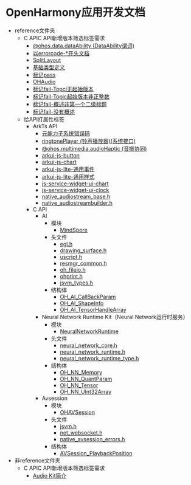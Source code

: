 # OpenHarmony应用开发文档
- reference文件夹<!--reference-fold-->
  - C APIC API新增版本筛选标签需求<!--reference-fold--0624-->
    - [@ohos.data.dataAbility (DataAbility谓词)](onlyfortest/reference/apis-arkdata/js-apis-data-ability.md)
    - [以errorcode-*开头文档](onlyfortest/reference/apis-media-kit/errorcode-media.md)
    - [SplitLayout](onlyfortest/reference/apis-arkui/arkui-ts/ohos-arkui-advanced-SplitLayout.md)
    - [基础类型定义](onlyfortest/reference/apis-arkui/arkui-ts/ts-types.md)
    - [标记pass](onlyfortest/reference/apis-audio-kit/native__audiocapturer_8h.md)
    - [OHAudio](onlyfortest/reference/apis-audio-kit/_o_h_audio.md)
    - [标记fail-Topci无起始版本](onlyfortest/reference/apis-audio-kit/native__audiorenderer_8h.md)
    - [标记fail-Topic起始版本非正整数](onlyfortest/reference/hdi-apis/codec/_omx_codec_buffer_v10.md)
    - [标记fail-概述非第一个二级标题](onlyfortest/reference/apis-audio-kit/_o_h___audio_capturer___callbacks___struct.md)
    - [标记fail-没有概述](onlyfortest/reference/apis-audio-kit/_o_h___audio_renderer___callbacks___struct.md)
  - 给API打属性标签<!--reference-fold-1218-->
    - ArkTs API<!--reference-arkts-->
      - [元能力子系统错误码](onlyfortest/reference/apis-audio-kit/errorcode-audio.md)
      - [ringtonePlayer (铃声播放器)(系统接口)](onlyfortest/reference/apis-audio-kit/js-apis-inner-multimedia-ringtonePlayer-sys.md)
      - [@ohos.multimedia.audioHaptic (音振协同)](onlyfortest/reference/apis-audio-kit/js-apis-audioHaptic.md)
      - [arkui-js-button](reference/apis-arkui/arkui-js/js-components-basic-button.md)
      - [arkui-js-chart](reference/apis-arkui/arkui-js/js-components-basic-chart.md)
      - [arkui-js-lite-通用事件](reference/apis-arkui/arkui-js-lite/js-common-events.md)
      - [arkui-js-lite-通用样式](reference/apis-arkui/arkui-js-lite/js-common-styles.md)
      - [js-service-widget-ui-chart](reference/apis-arkui/js-service-widget-ui/js-service-widget-basic-chart.md)
      - [js-service-widget-ui-clock](reference/apis-arkui/js-service-widget-ui/js-service-widget-basic-clock.md)
      - [native_audiostream_base.h](onlyfortest/reference/apis-audio-kit/native__audiostream__base_8h.md)
      - [native_audiostreambuilder.h](onlyfortest/reference/apis-audio-kit/native__audiostreambuilder_8h.md)
    - C API<!--reference-c-->
      - AI<!--reference-c-ai-->
        - 模块<!--reference-c-ai-module-->
          - [MindSpore](onlyfortest/reference/apis-mindspore-lite-kit/capi-_mind_spore.md)
        - 头文件<!--reference-c-ai-head-file-->
          - [egl.h](onlyfortest/reference/apis-mindspore-lite-kit/capi-context_8h.md)
          - [drawing_surface.h](onlyfortest/reference/apis-mindspore-lite-kit/capi-data__type_8h.md)
          - [uscript.h](onlyfortest/reference/apis-mindspore-lite-kit/capi-format_8h.md)
          - [resmgr_common.h](onlyfortest/reference/apis-mindspore-lite-kit/capi-model_8h.md)
          - [oh_fileio.h](onlyfortest/reference/apis-mindspore-lite-kit/capi-status_8h.md)
          - [ohprint.h](onlyfortest/reference/apis-mindspore-lite-kit/capi-tensor_8h.md)
          - [jsvm_types.h](onlyfortest/reference/apis-mindspore-lite-kit/capi-types_8h.md)
        - 结构体<!--reference-c-ai-struct-->
          - [OH_AI_CallBackParam](onlyfortest/reference/apis-mindspore-lite-kit/capi-_o_h___a_i___call_back_param.md)
          - [OH_AI_ShapeInfo](onlyfortest/reference/apis-mindspore-lite-kit/capi-_o_h___a_i___shape_info.md)
          - [OH_AI_TensorHandleArray](onlyfortest/reference/apis-mindspore-lite-kit/capi-_o_h___a_i___tensor_handle_array.md)
      - Neural Network Runtime Kit（Neural Network运行时服务）<!--reference-c-neural-network-runtime-api-->
        - 模块<!--neural-network-runtime-module-->
          - [NeuralNetworkRuntime](onlyfortest/reference/apis-neural-network-runtime-kit/capi-_neural_network_runtime.md)
        - 头文件<!--neural-network-runtime-headerfile-->
          - [neural_network_core.h](onlyfortest/reference/apis-neural-network-runtime-kit/capi-neural__network__core_8h.md)
          - [neural_network_runtime.h](onlyfortest/reference/apis-neural-network-runtime-kit/capi-neural__network__runtime_8h.md)
          - [neural_network_runtime_type.h](onlyfortest/reference/apis-neural-network-runtime-kit/capi-neural__network__runtime__type_8h.md)
        - 结构体<!--neural-network-runtime-struct-->
          - [OH_NN_Memory](onlyfortest/reference/apis-neural-network-runtime-kit/capi-_o_h___n_n___memory.md)
          - [OH_NN_QuantParam](onlyfortest/reference/apis-neural-network-runtime-kit/capi-_o_h___n_n___quant_param.md)
          - [OH_NN_Tensor](onlyfortest/reference/apis-neural-network-runtime-kit/capi-_o_h___n_n___tensor.md)
          - [OH_NN_UInt32Array](onlyfortest/reference/apis-neural-network-runtime-kit/capi-_o_h___n_n___u_int32_array.md)
      - Avsession<!--reference-c-avsession-->
        - 模块<!--reference-c-avsession-module-->
          - [OHAVSession](onlyfortest/reference/apis-avsession-kit/_o_h_a_v_session.md)
        - 头文件<!--reference-c-avsession-headerfile-->
          - [jsvm.h](onlyfortest/reference/apis-avsession-kit/native__avmetadata_8h.md)
          - [net_websocket.h](onlyfortest/reference/apis-avsession-kit/native__avsession_8h.md)
          - [native_avsession_errors.h](onlyfortest/reference/apis-avsession-kit/native__avsession__errors_8h.md)
        - 结构体<!--reference-c-avsession-struct-->
          - [AVSession_PlaybackPosition](onlyfortest/reference/apis-avsession-kit/_a_v_session___playback_position.md)
- 非reference文件夹<!--not--reference-fold-->
  - C APIC API新增版本筛选标签需求<!--not--reference-fold--0624-->
    - [Audio Kit简介](onlyfortest/media/audio/audio-kit-intro.md)